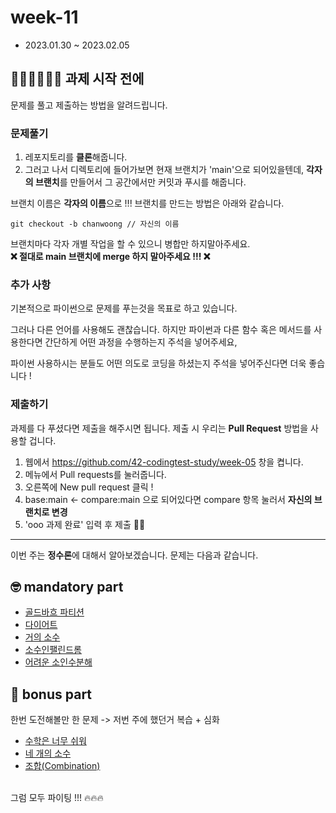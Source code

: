 # week-11

- 2023.01.30 ~ 2023.02.05

## 🧑🏻‍💻👩🏻‍💻 과제 시작 전에

문제를 풀고 제출하는 방법을 알려드립니다.

### 문제풀기

1. 레포지토리를 **클론**해줍니다.
2. 그러고 나서 디렉토리에 들어가보면 현재 브랜치가 'main'으로 되어있을텐데, **각자의 브랜치**를 만들어서 그 공간에서만 커밋과 푸시를 해줍니다.

브랜치 이름은 **각자의 이름**으로 !!! 브랜치를 만드는 방법은 아래와 같습니다.

```git
git checkout -b chanwoong // 자신의 이름
```

브랜치마다 각자 개별 작업을 할 수 있으니 병합만 하지말아주세요.  
**❌ 절대로 main 브랜치에 merge 하지 말아주세요 !!! ❌**

### 추가 사항

기본적으로 파이썬으로 문제를 푸는것을 목표로 하고 있습니다.

그러나 다른 언어를 사용해도 괜찮습니다. 하지만 파이썬과 다른 함수 혹은 메서드를 사용한다면 간단하게 어떤 과정을 수행하는지 주석을 넣어주세요,

파이썬 사용하시는 분들도 어떤 의도로 코딩을 하셨는지 주석을 넣어주신다면 더욱 좋습니다 !

### 제출하기

과제를 다 푸셨다면 제출을 해주시면 됩니다. 제출 시 우리는 **Pull Request** 방법을 사용할 겁니다.

1. 웹에서 https://github.com/42-codingtest-study/week-05 창을 켭니다.
2. 메뉴에서 Pull requests를 눌러줍니다.
3. 오른쪽에 New pull request 클릭 !
4. base:main <- compare:main 으로 되어있다면 compare 항목 눌러서 **자신의 브랜치로 변경**
5. 'ooo 과제 완료' 입력 후 제출 👏🏻

---

이번 주는 **정수론**에 대해서 알아보겠습니다.
문제는 다음과 같습니다.

## 🤓 mandatory part

- [골드바흐 파티션](https://www.acmicpc.net/problem/17103)
- [다이어트](https://www.acmicpc.net/problem/1484)
- [거의 소수](https://www.acmicpc.net/problem/1456)
- [소수인팰린드롬](https://www.acmicpc.net/problem/1990)
- [어려운 소인수분해](https://www.acmicpc.net/problem/16563)

## 🧐 bonus part

한번 도전해볼만 한 문제 -> 저번 주에 했던거 복습 + 심화

- [수학은 너무 쉬워](https://www.acmicpc.net/problem/2904)
- [네 개의 소수](https://www.acmicpc.net/problem/1153)
- [조합(Combination)](https://www.acmicpc.net/problem/16134)

<br>그럼 모두 파이팅 !!! 🔥🔥🔥
